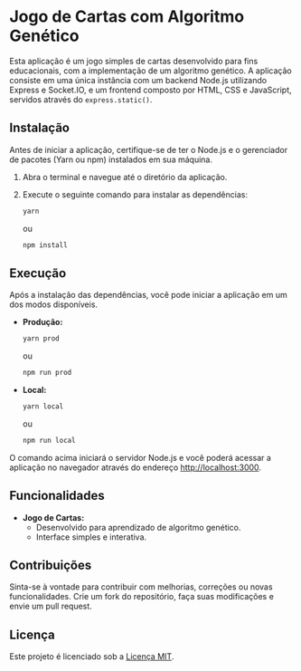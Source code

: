 # Jogo de Cartas com Algoritmo Genético

Esta aplicação é um jogo simples de cartas desenvolvido para fins educacionais, com a implementação de um algoritmo genético. A aplicação consiste em uma única instância com um backend Node.js utilizando Express e Socket.IO, e um frontend composto por HTML, CSS e JavaScript, servidos através do `express.static()`.

## Instalação

Antes de iniciar a aplicação, certifique-se de ter o Node.js e o gerenciador de pacotes (Yarn ou npm) instalados em sua máquina.

1. Abra o terminal e navegue até o diretório da aplicação.

2. Execute o seguinte comando para instalar as dependências:

   ```bash
   yarn
   ```

   ou

   ```bash
   npm install
   ```

## Execução

Após a instalação das dependências, você pode iniciar a aplicação em um dos modos disponíveis.

- **Produção:**
  ```bash
  yarn prod
  ```
  ou
  ```bash
  npm run prod
  ```

- **Local:**
  ```bash
  yarn local
  ```
  ou
  ```bash
  npm run local
  ```

O comando acima iniciará o servidor Node.js e você poderá acessar a aplicação no navegador através do endereço [http://localhost:3000](http://localhost:3000).

## Funcionalidades

- **Jogo de Cartas:**
  - Desenvolvido para aprendizado de algoritmo genético.
  - Interface simples e interativa.

## Contribuições

Sinta-se à vontade para contribuir com melhorias, correções ou novas funcionalidades. Crie um fork do repositório, faça suas modificações e envie um pull request.

## Licença

Este projeto é licenciado sob a [Licença MIT](LICENSE).